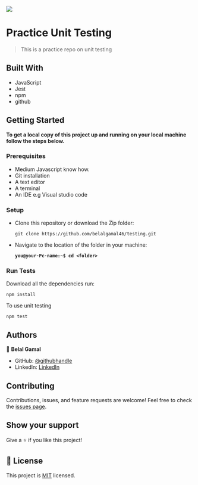 ![](https://img.shields.io/badge/Microverse-blueviolet)

# Practice Unit Testing

> This is a practice repo on unit testing

## Built With

- JavaScript
- Jest
- npm
- github

## Getting Started

**To get a local copy of this project up and running on your local machine follow the steps below.**

### Prerequisites

- Medium Javascript know how.
- Git installation
- A text editor
- A terminal
- An IDE e.g Visual studio code

### Setup

- Clone this repository or download the Zip folder:

  ```
  git clone https://github.com/belalgamal46/testing.git
  ```

- Navigate to the location of the folder in your machine:

  **`you@your-Pc-name:~$ cd <folder>`**

### Run Tests

Download all the dependencies run:

```
npm install
```

To use unit testing

```
npm test
```

## Authors

👤 **Belal Gamal**

- GitHub: [@githubhandle](https://github.com/belalgamal46)
- LinkedIn: [LinkedIn](https://www.linkedin.com/in/belal-gamal-79b8a2133/)

## Contributing

Contributions, issues, and feature requests are welcome!
Feel free to check the [issues page](https://github.com/belalgamal46/CC-Global-Summit-2015-capstone-project/issues).

## Show your support

Give a ⭐️ if you like this project!

## 📝 License

This project is [MIT](./MIT.md) licensed.
